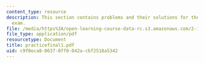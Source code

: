 ```yaml
---
content_type: resource
description: This section contains problems and their solutions for the end-of-term
  exam.
file: /media/https%3A/open-learning-course-data-rc.s3.amazonaws.com/2-12-introduction-to-robotics-fall-2005/c9f0eca806370ff0042acbf2518a5342_practicefinal1.pdf
file_type: application/pdf
resourcetype: Document
title: practicefinal1.pdf
uid: c9f0eca8-0637-0ff0-042a-cbf2518a5342
---
```

